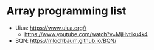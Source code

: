 # Array programming list

- Uiua: https://www.uiua.org/\
  - https://www.youtube.com/watch?v=MjHvtiku4k4
- BQN: https://mlochbaum.github.io/BQN/